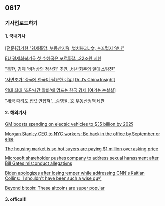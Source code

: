 ## 0617
### 기사업로드하기
#### 1. 국내기사

[[전문]김기현 "경제폭망, 부동산지옥, 법치붕괴..文, 부끄럽지 않나"](https://www.fnnews.com/news/202106171014000914)

[EU 경제회복기금 첫 수혜국은 포르투갈…22조원 지원](https://www.wowtv.co.kr/NewsCenter/News/Read?articleId=AKR20210617001800081)

["북한, 경제 '비정상의 정상화' 추진…비사회주의 일대 소탕전"](https://www.mk.co.kr/news/politics/view/2021/06/587315/)

[ '사면초가' 중국에 한국이 필요한 이유 [Dr.J’s China Insight]](https://www.hankyung.com/thepen/moneyist/article/202106164754Q)

[역대 최대 '초단시간 알바'에 멍드는 한국 경제 [여기는 논설실]](https://www.hankyung.com/economy/article/202106177259i)

["세금 때려도 집값 안잡혀"...송영길, 文 부동산정책 비판](https://www.mk.co.kr/news/politics/view/2021/06/584132/)

>

#### 2. 해외기사

[GM boosts spending on electric vehicles to $35 billion by 2025](https://edition.cnn.com/2021/06/16/cars/gm-electric-vehicle-spending/index.html)

[Morgan Stanley CEO to NYC workers: Be back in the office by September or else](https://edition.cnn.com/2021/06/16/investing/morgan-stanley-ceo-return-to-office/index.html)

[The housing market is so hot buyers are paying $1 million over asking price](https://edition.cnn.com/2021/06/16/homes/us-housing-market-offers/index.html)

[Microsoft shareholder pushes company to address sexual harassment after Bill Gates misconduct allegations](https://edition.cnn.com/2021/06/16/tech/microsoft-bill-gates-sexual-harassment-arjuna-capital/index.html)

[Biden apologizes after losing temper while addressing CNN's Kaitlan Collins: 'I shouldn't have been such a wise guy'](https://edition.cnn.com/2021/06/16/media/biden-apology-kaitlan-collins/index.html)

[Beyond bitcoin: These altcoins are super popular](https://edition.cnn.com/2021/06/16/investing/altcoins-cryptocurrencies/index.html)

>

#### 3. offical!!

[]()

[]()